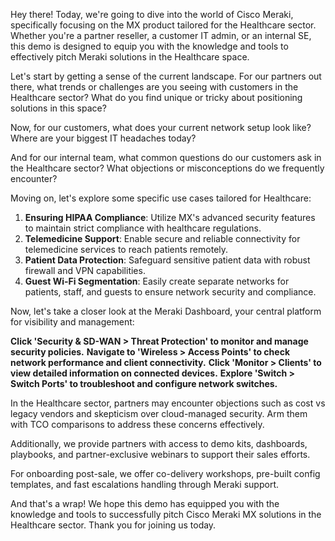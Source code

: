 Hey there! Today, we're going to dive into the world of Cisco Meraki, specifically focusing on the MX product tailored for the Healthcare sector. Whether you're a partner reseller, a customer IT admin, or an internal SE, this demo is designed to equip you with the knowledge and tools to effectively pitch Meraki solutions in the Healthcare space.

Let's start by getting a sense of the current landscape. For our partners out there, what trends or challenges are you seeing with customers in the Healthcare sector? What do you find unique or tricky about positioning solutions in this space?

Now, for our customers, what does your current network setup look like? Where are your biggest IT headaches today?

And for our internal team, what common questions do our customers ask in the Healthcare sector? What objections or misconceptions do we frequently encounter?

Moving on, let's explore some specific use cases tailored for Healthcare:

1. **Ensuring HIPAA Compliance**: Utilize MX's advanced security features to maintain strict compliance with healthcare regulations.
2. **Telemedicine Support**: Enable secure and reliable connectivity for telemedicine services to reach patients remotely.
3. **Patient Data Protection**: Safeguard sensitive patient data with robust firewall and VPN capabilities.
4. **Guest Wi-Fi Segmentation**: Easily create separate networks for patients, staff, and guests to ensure network security and compliance.

Now, let's take a closer look at the Meraki Dashboard, your central platform for visibility and management:

**Click 'Security & SD-WAN > Threat Protection' to monitor and manage security policies.**
**Navigate to 'Wireless > Access Points' to check network performance and client connectivity.**
**Click 'Monitor > Clients' to view detailed information on connected devices.**
**Explore 'Switch > Switch Ports' to troubleshoot and configure network switches.**

In the Healthcare sector, partners may encounter objections such as cost vs legacy vendors and skepticism over cloud-managed security. Arm them with TCO comparisons to address these concerns effectively.

Additionally, we provide partners with access to demo kits, dashboards, playbooks, and partner-exclusive webinars to support their sales efforts.

For onboarding post-sale, we offer co-delivery workshops, pre-built config templates, and fast escalations handling through Meraki support.

And that's a wrap! We hope this demo has equipped you with the knowledge and tools to successfully pitch Cisco Meraki MX solutions in the Healthcare sector. Thank you for joining us today.
